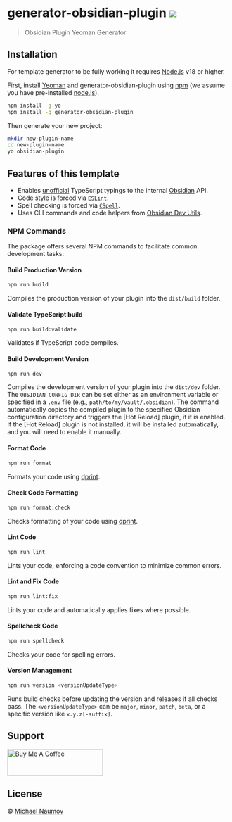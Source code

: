 # generator-obsidian-plugin [![](https://badge.fury.io/js/generator-obsidian-plugin.svg)](https://npmjs.org/package/generator-obsidian-plugin)

> Obsidian Plugin Yeoman Generator

## Installation

For template generator to be fully working it requires [Node.js](https://nodejs.org/) v18 or higher.

First, install [Yeoman](http://yeoman.io) and generator-obsidian-plugin using [npm](https://www.npmjs.com/) (we assume you have pre-installed [node.js](https://nodejs.org/)).

```bash
npm install -g yo
npm install -g generator-obsidian-plugin
```

Then generate your new project:

```bash
mkdir new-plugin-name
cd new-plugin-name
yo obsidian-plugin
```

## Features of this template

- Enables [unofficial](https://github.com/Fevol/obsidian-typings/) TypeScript typings to the internal [Obsidian](https://obsidian.md/) API.
- Code style is forced via [`ESLint`](https://eslint.org/).
- Spell checking is forced via [`CSpell`](https://cspell.org/).
- Uses CLI commands and code helpers from [Obsidian Dev Utils](https://github.com/mnaoumov/obsidian-dev-utils).

### NPM Commands

The package offers several NPM commands to facilitate common development tasks:

#### Build Production Version

```bash
npm run build
```

Compiles the production version of your plugin into the `dist/build` folder.

#### Validate TypeScript build

```bash
npm run build:validate
```

Validates if TypeScript code compiles.

#### Build Development Version

```bash
npm run dev
```

Compiles the development version of your plugin into the `dist/dev` folder. The `OBSIDIAN_CONFIG_DIR` can be set either as an environment variable or specified in a `.env` file (e.g., `path/to/my/vault/.obsidian`). The command automatically copies the compiled plugin to the specified Obsidian configuration directory and triggers the [Hot Reload] plugin, if it is enabled. If the [Hot Reload] plugin is not installed, it will be installed automatically, and you will need to enable it manually.

#### Format Code

```bash
npm run format
```

Formats your code using [dprint](https://dprint.dev/).

#### Check Code Formatting

```bash
npm run format:check
```

Checks formatting of your code using [dprint](https://dprint.dev/).

#### Lint Code

```bash
npm run lint
```

Lints your code, enforcing a code convention to minimize common errors.

#### Lint and Fix Code

```bash
npm run lint:fix
```

Lints your code and automatically applies fixes where possible.

#### Spellcheck Code

```bash
npm run spellcheck
```

Checks your code for spelling errors.

#### Version Management

```bash
npm run version <versionUpdateType>
```

Runs build checks before updating the version and releases if all checks pass. The `<versionUpdateType>` can be `major`, `minor`, `patch`, `beta`, or a specific version like `x.y.z[-suffix]`.

## Support

<a href="https://www.buymeacoffee.com/mnaoumov" target="_blank"><img src="https://cdn.buymeacoffee.com/buttons/v2/default-yellow.png" alt="Buy Me A Coffee" style="height: 60px !important;width: 217px !important;"></a>

## License

© [Michael Naumov](https://github.com/mnaoumov/)
